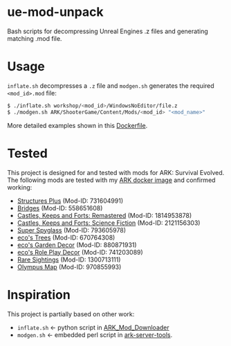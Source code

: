 # ue-mod-unpack
Bash scripts for decompressing Unreal Engines .z files and generating matching .mod file.


# Usage
`inflate.sh` decompresses a `.z` file and `modgen.sh` generates the required `<mod_id>.mod` file:
```bash
$ ./inflate.sh workshop/<mod_id>/WindowsNoEditor/file.z
$ ./modgen.sh ARK/ShooterGame/Content/Mods/<mod_id> "<mod_name>"
```
More detailed examples shown in this [Dockerfile](https://github.com/Hetsh/docker-ark-modded/blob/master/Dockerfile).

# Tested
This project is designed for and tested with mods for ARK: Survival Evolved.
The following mods are tested with my [ARK docker image](https://hub.docker.com/r/hetsh/ark-modded) and confirmed working:
* [Structures Plus](https://steamcommunity.com/sharedfiles/filedetails/?id=731604991) (Mod-ID: 731604991)
* [Bridges](https://steamcommunity.com/sharedfiles/filedetails/?id=558651608) (Mod-ID: 558651608)
* [Castles, Keeps and Forts: Remastered](https://steamcommunity.com/sharedfiles/filedetails/?id=1814953878) (Mod-ID: 1814953878)
* [Castles, Keeps and Forts: Science Fiction](https://steamcommunity.com/sharedfiles/filedetails/?id=2121156303) (Mod-ID: 2121156303)
* [Super Spyglass](https://steamcommunity.com/sharedfiles/filedetails/?id=793605978) (Mod-ID: 793605978)
* [eco's Trees](https://steamcommunity.com/sharedfiles/filedetails/?id=670764308) (Mod-ID: 670764308)
* [eco's Garden Decor](https://steamcommunity.com/sharedfiles/filedetails/?id=880871931) (Mod-ID: 880871931)
* [eco's Role Play Decor](https://steamcommunity.com/sharedfiles/filedetails/?id=741203089) (Mod-ID: 741203089)
* [Rare Sightings](https://steamcommunity.com/sharedfiles/filedetails/?id=1300713111) (Mod-ID: 1300713111)
* [Olympus Map](https://steamcommunity.com/sharedfiles/filedetails/?id=970855993) (Mod-ID: 970855993)

# Inspiration
This project is partially based on other work:
* `inflate.sh` <- python script in [ARK_Mod_Downloader](https://github.com/barrycarey/Ark_Mod_Downloader/blob/971e509d73cbfbac1b55b3a6bd2d8429ec612fbd/arkit.py)
* `modgen.sh` <- embedded perl script in [ark-server-tools](https://github.com/arkmanager/ark-server-tools/blob/a21496e39a4df30b7aadd6edfdc5d5297ba0a9f0/tools/arkmanager#L2749).